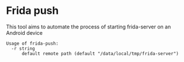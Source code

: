 # Frida push

This tool aims to automate the process of starting frida-server on an Android device

```
Usage of frida-push:
  -r string
      default remote path (default "/data/local/tmp/frida-server")
```